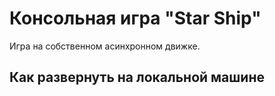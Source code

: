 # Консольная игра "Star Ship"

Игра на собственном асинхронном движке.


## Как развернуть на локальной машине